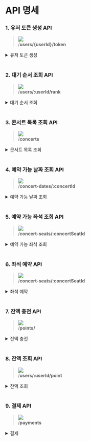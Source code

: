 # API 명세

### 1. 유저 토큰 생성 API

> ![](https://img.shields.io/static/v1?label=&message=POST&color=green) <br>
> /**users/{userId}/token**

<details markdown="1">
<summary>유저 토큰 생성</summary>

#### Request
##### Body

|  name  | type | description | required |
|:------:|:----:|:-----------:| :---: |
| userId | long |   유저 식별값    | Required |

#### Response

  <details markdown="1">
  <summary>200 OK </summary>

  ```
 {
    "token": "c282ee87-0c94-4a22-ac6a-151c2df634a3" (토큰)
}
  ```
  </details>
</details>
<br>

### 2. 대기 순서 조회 API

> ![](https://img.shields.io/static/v1?label=&message=GET&color=blue) <br>
> /**users/:userId/rank**

<details markdown="1">
<summary>대기 순서 조회</summary>

#### Request
##### Path Variable

|  name  | type | description | required |
|:------:|:----:|:-----------:| :---: |
| userId | long |   유저 식별값    | Required |

#### Response

  <details markdown="1">
  <summary>200 OK </summary>

  ```
{
    "rank": 100 (대기 순서)
}
  ```
  </details>
</details>
<br>

### 3. 콘서트 목록 조회 API

> ![](https://img.shields.io/static/v1?label=&message=GET&color=blue) <br>
> /**concerts**

<details markdown="1">
<summary>콘서트 목록 조회</summary>

#### Request

#### Response

  <details markdown="1">
  <summary>200 OK </summary>

  ```
[
    {
        "concertId": 1 (콘서트 식별값),
        "concertName": "아이유 가을 콘서트" (콘서트 이름),
    }
]
 ```
  </details>
</details>
<br>

### 4. 예약 가능 날짜 조회 API

> ![](https://img.shields.io/static/v1?label=&message=GET&color=blue) <br>
> /**concert-dates/:concertId**

<details markdown="1">
<summary>예약 가능 날짜 조회</summary>

#### Request
##### Path Variable

|   name    | type | description | required |
|:---------:|:----:|:-----------:| :---: |
| concertId | long |   콘서트 식별값   | Required |

#### Response

  <details markdown="1">
  <summary>200 OK </summary>

  ```
[
    {
        "id": 1 (콘서트 날짜 식별값),
        "total_capacity": 50 (전체 좌석 수),
        "current_capacity": 30 (현재 예약된 좌석 수),
        "concert_date": "2024-10-09T15:10:46.092456 (콘서트 날짜)"
    }
] 
 ```
  </details>
</details>
<br>

### 5. 예약 가능 좌석 조회 API

> ![](https://img.shields.io/static/v1?label=&message=GET&color=blue) <br>
> /**concert-seats/:concertSeatId**

<details markdown="1">
<summary>예약 가능 좌석 조회</summary>

#### Request
##### Path Variable

|     name      | type | description | required |
|:-------------:|:----:|:-----------:| :---: |
| concertSeatId | long | 콘서트 날짜 식별값  | Required |

#### Response

  <details markdown="1">
  <summary>200 OK </summary>

  ```
[
    {
        "seatId": 1 (좌석 식별값),
        "seatNumber": "AAS-1" (좌석 번호),
        "seatPrice": 100000 (좌석 가격)
    }
]
 ```
  </details>
</details>
<br>

### 6. 좌석 예약 API

> ![](https://img.shields.io/static/v1?label=&message=POST&color=green) <br>
> /**concert-seats/:concertSeatId**

<details markdown="1">
<summary>좌석 예약</summary>

#### Request
##### Body
```
{
  "userId":1 (유저 식별값),
  "seatId":1 (좌석 식별값),
}
```
#### Response

  <details markdown="1">
  <summary>200 OK </summary>

  ```
{
    "userId": 1 (유저 식별값), 
    "seatId": 1 (좌석 식별값),
    "reservationId": 1 (예약 식별값),
    "price": 100000 (좌석 가격),
    "status": "CONFIRMED (예약 상태)"
}
 ```
  </details>
</details>
<br>

### 7. 잔액 충전 API

> ![](https://img.shields.io/static/v1?label=&message=PATCH&color=yellow) <br>
> /**points/**

<details markdown="1">
<summary>잔액 충전</summary>

#### Request
##### Body
```
{
    "userId":1 (유저 식별값),
    "amount":100 (충전 금액)
}
```
#### Response

  <details markdown="1">
  <summary>200 OK </summary>

  ```
{
    "balance": 100000 (잔액)
}
 ```
  </details>
</details>
<br>

### 8. 잔액 조회 API

> ![](https://img.shields.io/static/v1?label=&message=GET&color=blue) <br>
> /**users/:userId/point**

<details markdown="1">
<summary>잔액 조회</summary>

#### Request
##### Path Variable

|  name  | type | description | required |
|:------:|:----:|:-----------:| :---: |
| userId | long |   유저 식별 값   | Required |

#### Response

  <details markdown="1">
  <summary>200 OK </summary>

  ```
{
    "balance": 100000 (잔액)
}
 ```
  </details>
</details>
<br>


### 9. 결제 API

> ![](https://img.shields.io/static/v1?label=&message=POST&color=green) <br>
> /**payments**

<details markdown="1">
<summary>결제</summary>

#### Request
##### Body
```
{
    "reservationId":1
}
```

#### Response

  <details markdown="1">
  <summary>200 OK </summary>

  ```
{
    "paymentId": 1,
    "reservationId": 1,
    "amount": 100000,
    "status": "결제 완료"
}
 ```
  </details>
</details>
<br>